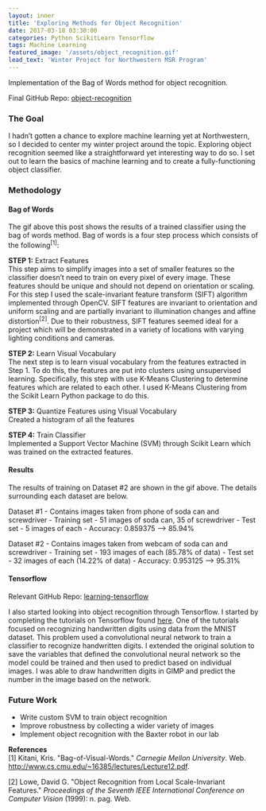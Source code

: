 ```yaml
---
layout: inner
title: 'Exploring Methods for Object Recognition'
date: 2017-03-18 03:30:00
categories: Python ScikitLearn Tensorflow
tags: Machine Learning
featured_image: '/assets/object_recognition.gif'
lead_text: 'Winter Project for Northwestern MSR Program'
---
```


Implementation of the Bag of Words method for object recognition.

Final GitHub Repo: [object-recognition](https://github.com/apollack11/object-recognition)  

### The Goal
I hadn’t gotten a chance to explore machine learning yet at Northwestern, so I decided to center my winter project around the topic. Exploring object recognition seemed like a straightforward yet interesting way to do so. I set out to learn the basics of machine learning and to create a fully-functioning object classifier.  

### Methodology  

#### Bag of Words
The gif above this post shows the results of a trained classifier using the bag of words method. Bag of words is a four step process which consists of the following<sup>[1]</sup>:

**STEP 1:** Extract Features  
This step aims to simplify images into a set of smaller features so the classifier doesn’t need to train on every pixel of every image. These features should be unique and should not depend on orientation or scaling. For this step I used the scale-invariant feature transform (SIFT) algorithm implemented through OpenCV. SIFT features are invariant to orientation and uniform scaling and are partially invariant to illumination changes and affine distortion<sup>[2]</sup>. Due to their robustness, SIFT features seemed ideal for a project which will be demonstrated in a variety of locations with varying lighting conditions and cameras.

**STEP 2:** Learn Visual Vocabulary  
The next step is to learn visual vocabulary from the features extracted in Step 1. To do this, the features are put into clusters using unsupervised learning. Specifically, this step with use K-Means Clustering to determine features which are related to each other. I used K-Means Clustering from the Scikit Learn Python package to do this.

**STEP 3:** Quantize Features using Visual Vocabulary  
Created a histogram of all the features  

**STEP 4:** Train Classifier  
Implemented a Support Vector Machine (SVM) through Scikit Learn which was trained on the extracted features.

#### Results  
The results of training on Dataset #2 are shown in the gif above. The details surrounding each dataset are below.    

Dataset #1
    - Contains images taken from phone of soda can and screwdriver
    - Training set
        - 51 images of soda can, 35 of screwdriver
    - Test set
        - 5 images of each
    - Accuracy: 0.859375 —> 85.94%

Dataset #2
    - Contains images taken from webcam of soda can and screwdriver
    - Training set
        - 193 images of each (85.78% of data)
    - Test set
        - 32 images of each (14.22% of data)
    - Accuracy: 0.953125 —> 95.31%

#### Tensorflow  
Relevant GitHub Repo:
[learning-tensorflow](https://github.com/apollack11/learning-tensorflow)

I also started looking into object recognition through Tensorflow. I started by completing the tutorials on Tensorflow found [here](https://www.tensorflow.org/tutorials/deep_cnn). One of the tutorials focused on recognizing handwritten digits using data from the MNIST dataset. This problem used a convolutional neural network to train a classifier to recognize handwritten digits. I extended the original solution to save the variables that defined the convolutional neural network so the model could be trained and then used to predict based on individual images. I was able to draw handwritten digits in GIMP and predict the number in the image based on the network. <!-- Below is an example image with prediction. -->  

### Future Work  
- Write custom SVM to train object recognition
- Improve robustness by collecting a wider variety of images
- Implement object recognition with the Baxter robot in our lab

**References**  
[1] Kitani, Kris. "Bag-of-Visual-Words." _Carnegie Mellon University_. Web. <http://www.cs.cmu.edu/~16385/lectures/Lecture12.pdf>.

[2] Lowe, David G. "Object Recognition from Local Scale-Invariant Features." _Proceedings of the Seventh IEEE International Conference on Computer Vision_ (1999): n. pag. Web.
